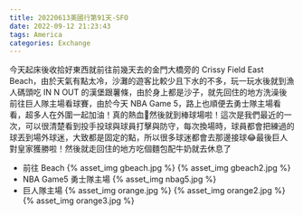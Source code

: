 ```yaml
---
title: 20220613美國行第91天-SFO
date: 2022-09-12 21:23:43
tags: America
categories: Exchange
---
```

今天起床後收拾好東西就前往前幾天去的金門大橋旁的 Crissy Field East Beach，由於天氣有點太冷，沙灘的遊客比較少且下水的不多，玩一玩水後就到漁人碼頭吃 IN N OUT 的漢堡跟薯條，由於身上都是沙子，就先回住的地方洗澡後前往巨人隊主場看球賽，由於今天 NBA Game 5，路上也順便去勇士隊主場看看，超多人在外圍一起加油！真的熱血🥰然後就到棒球場啦！這次是我們最近的一次，可以很清楚看到投手投球與球員打擊與防守，每次換場時，球員都會把練過的球丟到場外球迷，大致都是固定的點，所以很多球迷都會去那邊接球😂最後巨人對皇家獲勝啦！然後就走回住的地方吃個麵包配牛奶就去休息了

- 前往 Beach
{% asset_img gbeach.jpg %}
{% asset_img gbeach2.jpg %}
- NBA Game5 勇士隊主場
{% asset_img nbag5.jpg %}
- 巨人隊主場
{% asset_img orange.jpg %}
{% asset_img orange2.jpg %}
{% asset_img orange3.jpg %}